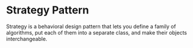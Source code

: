 # Strategy Pattern

Strategy is a behavioral design pattern that lets you define a family of algorithms,
put each of them into a separate class, and make their objects interchangeable.
